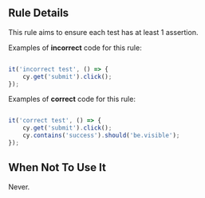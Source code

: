 ## Rule Details

This rule aims to ensure each test has at least 1 assertion.

Examples of **incorrect** code for this rule:

```js

it('incorrect test', () => {
    cy.get('submit').click();
});

```

Examples of **correct** code for this rule:

```js

it('correct test', () => {
    cy.get('submit').click();
    cy.contains('success').should('be.visible');
});

```

## When Not To Use It

Never.
